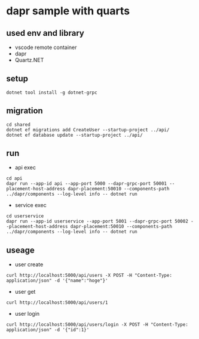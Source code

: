 # dapr sample with quarts

## used env and library

* vscode remote container
* dapr
* Quartz.NET

## setup

```
dotnet tool install -g dotnet-grpc
```

## migration

```
cd shared
dotnet ef migrations add CreateUser --startup-project ../api/
dotnet ef database update --startup-project ../api/
```

## run

* api exec

```
cd api
dapr run --app-id api --app-port 5000 --dapr-grpc-port 50001 --placement-host-address dapr-placement:50010 --components-path ../dapr/components --log-level info -- dotnet run
```

* service exec

```
cd userservice
dapr run --app-id userservice --app-port 5001 --dapr-grpc-port 50002 --placement-host-address dapr-placement:50010 --components-path ../dapr/components --log-level info -- dotnet run
```

## useage

* user create

```
curl http://localhost:5000/api/users -X POST -H "Content-Type: application/json" -d '{"name":"hoge"}'
```

* user get

```
curl http://localhost:5000/api/users/1
```

* user login

```
curl http://localhost:5000/api/users/login -X POST -H "Content-Type: application/json" -d '{"id":1}'
```